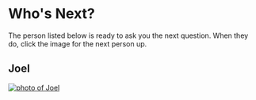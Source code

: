 # Who's Next?

The person listed below is ready to ask you the next question. When they do, click the image for the next person up.

## Joel

[![photo of Joel](https://i0.wp.com/clark.com/wp-content/uploads/2017/02/clark-howard_980975073.jpg?zoom=2&fit=260%2C260&ssl=1)](/)
